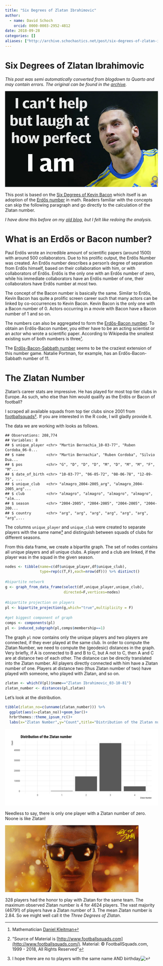 ```yaml
---
title: "Six Degrees of Zlatan Ibrahimovic"
author:
  - name: David Schoch
    orcid: 0000-0003-2952-4812
date: 2018-09-28
categories: []
aliases: ["http://archive.schochastics.net/post/six-degrees-of-zlatan-ibrahimovic/"]
---
```


# Six Degrees of Zlatan Ibrahimovic

*This post was semi automatically converted from blogdown to Quarto and may contain errors. The original can be found in the [archive](http://archive.schochastics.net/post/six-degrees-of-zlatan-ibrahimovic/).*


![](zlatan-ibrahimovic_3479220k_trans_NvBQzQNjv4BqqVzuuqpFlyLIw.webp)

This post is based on the [Six Degrees of Kevin
Bacon](https://en.wikipedia.org/wiki/Six_Degrees_of_Kevin_Bacon) which
itself is an adoption of the [Erdős
number](https://en.wikipedia.org/wiki/Erd%C5%91s_number) in math.
Readers familiar with the concepts can skip the following paragraph and
go directly to the calculation of the Zlatan number.

*I have done this before on my [old
blog](http://mildlyscientific.schochastics.net/2016/02/11/six-degrees-of-zlatan-ibrahimovic/),
but I felt like redoing the analysis.*

# What is an Erdős or Bacon number?

Paul Erdős wrote an incredible amount of scientific papers (around 1500)
with around 500 collaborators. Due to his prolific output, the Erdős
Number was created. An Erdős number describes a person’s degree of
separation from Erdős himself, based on their collaboration with him, or
with collaborators of Erdős. Erdős is the only one with an Erdős number
of zero, while his immediate collaborators have an Erdős number of one,
their collaborators have Erdős number at most two.

The concept of the Bacon number is basically the same. Similar to Erdős,
Kevin Bacon has quite a prolific screen career such that many actors can
be linked by co-occurrences to Kevin Bacon. Kevin Bacon is the only one
with a Bacon number of 0. Actors occurring in a movie with Bacon have a
Bacon number of 1 and so on.

The numbers can also be aggregated to form the [Erdős-Bacon
number](https://en.wikipedia.org/wiki/Erd%C5%91s%E2%80%93Bacon_number).
To obtain an Erdős-Bacon number, you either have to be an acting
scientist or an actor who wrote a scientific paper. According to
Wikipedia the smallest existing sum of both numbers is three[¹](#fn1).

The [Erdős-Bacon-Sabbath number](http://timeblimp.com/?page_id=195)
seems to be the craziest extension of this number game. Natalie Portman,
for example, has an Erdős-Bacon-Sabbath number of 11.

# The Zlatan Number

Zlatan’s career stats are impressive. He has played for most top tier
clubs in Europe. As such, who else than him would qualify as the Erdös
or Bacon of football?

I scraped all available squads from top tier clubs since 2001 from
[footballsquads](http://www.footballsquads.co.uk/)[²](#fn2). If you are
interested in the R code, I will gladly provide it.

The data we are working with looks as follows.

``` hljs
## Observations: 208,774
## Variables: 8
## $ unique_player <chr> "Martin Bernachia_10-03-77", "Ruben Cordoba_06-0...
## $ name          <chr> "Martin Bernachia", "Ruben Cordoba", "Silvio Dua...
## $ pos           <chr> "G", "D", "D", "D", "M", "D", "M", "M", "F", "M"...
## $ date_of_birth <chr> "10-03-77", "06-05-72", "08-06-78", "12-09-75", ...
## $ unique_club   <chr> "almagro_2004-2005_arg", "almagro_2004-2005_arg"...
## $ club          <chr> "almagro", "almagro", "almagro", "almagro", "alm...
## $ season        <chr> "2004-2005", "2004-2005", "2004-2005", "2004-200...
## $ country       <chr> "arg", "arg", "arg", "arg", "arg", "arg", "arg",...
```

The columns `unique_player` and `unique_club` were created to separate
players with the same name[³](#fn3) and distinguish between squads of
clubs for different seasons.

From this data frame, we create a bipartite graph. The set of nodes
contains all unique players and all unique clubs. A player and a club
are linked, if the player was in the squad in the given season.

``` r
nodes <- tibble(name=c(df$unique_player,df$unique_club),
                type=rep(c(T,F),each=nrow(df))) %>% distinct() 

#bipartite network
g <- graph_from_data_frame(select(df,unique_player,unique_club),
                           directed=F,vertices=nodes)

#bipartite projection on players
pl <- bipartite_projection(g,which="true",multiplicity = F)

#get biggest component of graph
comps <- components(pl)
pl <- induced_subgraph(pl,comps$membership==1)
```

The graph `pl` now contains only the unique players and two players are
connected, if they ever played at the same club. In order to compute the
Zlatan Number, we need to compute the (geodesic) distances in the graph.
Very briefly, if A is connected to B and B to C, but A not to C, then A
and C are at distance two of each other. The distance can be directly
translated into the Zlatan number. All players directly connected with
him have a Zlatan number of one. Players at distance two (thus Zlatan
number of two) have played with someone, who played with Zlatan, and so
on.

``` r
zlatan <- which(V(pl)$name=="Zlatan Ibrahimovic_03-10-81")
zlatan_number <- distances(pl,zlatan)
```

Let’s look at the distribution.

``` r
tibble(zlatan_no=c(unname(zlatan_number))) %>%
  ggplot(aes(x=zlatan_no))+geom_bar()+
  hrbrthemes::theme_ipsum_rc()+
  labs(x="Zlatan Number",y="Count",title="Distribution of the Zlatan number")
```

![](zlatan_plot-1.png)

Needless to say, there is only one player with a Zlatan number of zero.
Noone is like Zlatan!

![](giphy.gif)

328 players had the honor to play with Zlatan for the same team. The
maximum observed Zlatan number is 4 for 4624 players. The vast majority
(46791) of players have a Zlatan number of 3. The mean Zlatan number is
2.84. So we might well call it the *Three Degrees of Zlatan*.

------------------------------------------------------------------------

1.  Mathematician [Daniel
    Kleitman](https://en.wikipedia.org/wiki/Daniel_Kleitman)[↩](#fnref1)

2.  “Source of Material is
    [http://www.footballsquads.com](http://www.footballsquads.com/).
    Material: © FootballSquads.com, 1999 - 2018, All Rights
    Reserved”[↩](#fnref2)

3.  I hope there are no to players with the same name AND
    birthday![↩](#fnref3)

